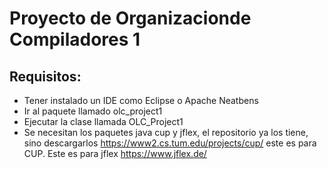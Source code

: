 # Proyecto de Organizacionde Compiladores 1

## Requisitos:
 - Tener instalado un IDE como Eclipse o Apache Neatbens
 - Ir al paquete llamado olc_project1
 - Ejecutar la clase llamada OLC_Project1
 - Se necesitan los paquetes java cup y jflex, el repositorio ya los tiene, sino descargarlos https://www2.cs.tum.edu/projects/cup/ este es para CUP. Este es para jflex https://www.jflex.de/